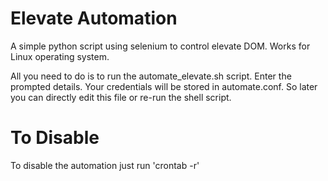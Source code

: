 # Elevate Automation
A simple python script using selenium to control elevate DOM. Works for Linux operating system. 

All you need to do is to run the automate_elevate.sh script. Enter the prompted details. Your credentials will be stored in automate.conf. So later you can directly edit this file or re-run the shell script.

# To Disable
To disable the automation just run 'crontab -r'

